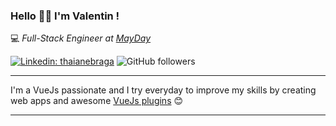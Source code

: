 ### Hello 👋🏻 I'm Valentin !


<p>💻 <em>Full-Stack Engineer at <a href="https://getmayday.co/">MayDay</a>
</em></p>

[![Linkedin: thaianebraga](https://img.shields.io/badge/-Valentin-blue?style=flat-square&logo=Linkedin&logoColor=white&link=https://www.linkedin.com/in/valentin-ichkour/)](https://www.linkedin.com/in/valentin-ichkour/)
![GitHub followers](https://img.shields.io/github/followers/ichbinkour?label=Follow&style=social)

---

I'm a VueJs passionate and I try everyday to improve my skills by creating web apps and awesome <a href="https://ichbinkour.github.io/#/">VueJs plugins</a> 😊

---

<!--START_SECTION:waka-->
<!--END_SECTION:waka-->
